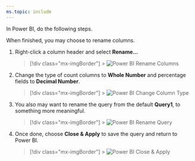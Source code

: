 ```yaml
---
ms.topic: include
---
```


In Power BI, do the following steps.

When finished, you may choose to rename columns.

1.  Right-click a column header and select **Rename...**

    > [!div class="mx-imgBorder"] > ![Power BI Rename Columns](/azure/devops/report/powerbi/media/powerbi-rename-columns.png)

1.  Change the type of count columns to **Whole Number** and percentage fields to **Decimal Number**.

    > [!div class="mx-imgBorder"] > ![Power BI Change Column Type](/azure/devops/report/powerbi/media/powerbi-change-column-type.png)

1.  You also may want to rename the query from the default **Query1**, to something more meaningful.

    > [!div class="mx-imgBorder"] > ![Power BI Rename Query](/azure/devops/report/powerbi/media/powerbi-rename-query.png)

1.  Once done, choose **Close & Apply** to save the query and return to Power BI.

    > [!div class="mx-imgBorder"] > ![Power BI Close & Apply](/azure/devops/report/powerbi/media/powerbi-close-apply.png)
